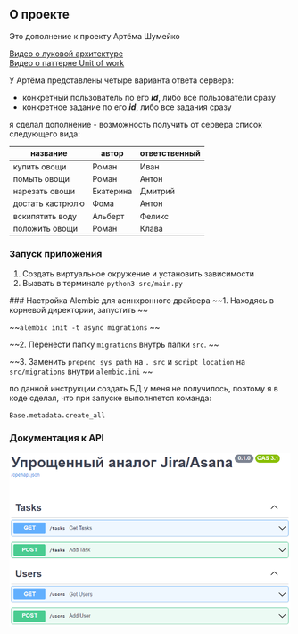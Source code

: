 ## О проекте
Это дополнение к проекту Артёма Шумейко

[Видео о луковой архитектуре](https://www.youtube.com/watch?v=8Im74b55vFc)  
[Видео о паттерне Unit of work](https://www.youtube.com/watch?v=TaYg23VkCRI)

У Артёма представлены четыре варианта ответа сервера: 
- конкретный пользователь по его ***id***, либо все пользователи сразу
- конкретное задание по его ***id***, либо все задания сразу

я сделал дополнение -  возможность получить от сервера список следующего вида:

| название        | автор      | ответственный  |
| -----------     | ---------- | ----------     |
| купить овощи    | Роман      |  Иван          |
| помыть овощи    | Роман      |  Антон         |
| нарезать овощи  | Екатерина  |  Дмитрий       |
| достать кастрюлю| Фома       |  Антон         |
| вскипятить воду | Альберт    |  Феликс        |
| положить овощи  | Роман      |  Клава         |




### Запуск приложения
1. Создать виртуальное окружение и установить зависимости
2. Вызвать в терминале `python3 src/main.py`

~~### Настройка Alembic для асинхронного драйвера~~
~~1. Находясь в корневой директории, запустить  ~~

~~`alembic init -t async migrations` ~~

~~2. Перенести папку `migrations` внутрь папки `src`. ~~

~~3. Заменить `prepend_sys_path` на `. src` и `script_location` на `src/migrations` внутри `alembic.ini` ~~

по данной инструкции создать БД у меня не получилось, поэтому я в коде сделал,
что при запуске выполняется команда:

```python
Base.metadata.create_all
```


### Документация к API
![Alt text](docs/github/openapi.png)
